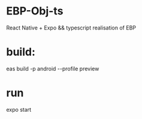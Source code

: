 # EBP-Obj-ts
 React Native + Expo && typescript realisation of EBP
# build:
eas build -p android --profile preview
# run
expo start
